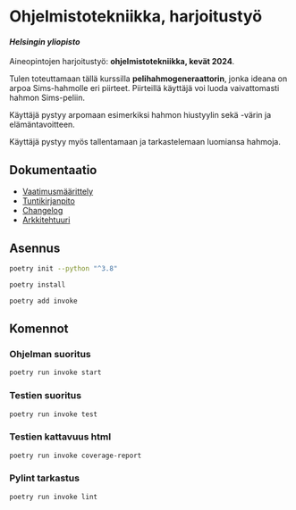 # Ohjelmistotekniikka, harjoitustyö

#### *Helsingin yliopisto*
Aineopintojen harjoitustyö: **ohjelmistotekniikka, kevät 2024**.

Tulen toteuttamaan tällä kurssilla **pelihahmogeneraattorin**, jonka ideana on arpoa Sims-hahmolle eri piirteet. Piirteillä käyttäjä voi luoda vaivattomasti hahmon Sims-peliin.

Käyttäjä pystyy arpomaan esimerkiksi hahmon hiustyylin sekä -värin ja elämäntavoitteen.

Käyttäjä pystyy myös tallentamaan ja tarkastelemaan luomiansa hahmoja.

## Dokumentaatio
- [Vaatimusmäärittely](./dokumentaatio/vaatimusmaarittely.md)
- [Tuntikirjanpito](./dokumentaatio/tuntikirjanpito.md)
- [Changelog](./dokumentaatio/changelog.md)
- [Arkkitehtuuri](./dokumentaatio/arkkitehtuuri.md)

## Asennus

```bash
poetry init --python "^3.8"
```

```bash
poetry install
```

```bash
poetry add invoke
```

## Komennot

### Ohjelman suoritus

```bash
poetry run invoke start
```

### Testien suoritus

```bash
poetry run invoke test
```

### Testien kattavuus html

```bash
poetry run invoke coverage-report
```

### Pylint tarkastus

```bash
poetry run invoke lint
```

